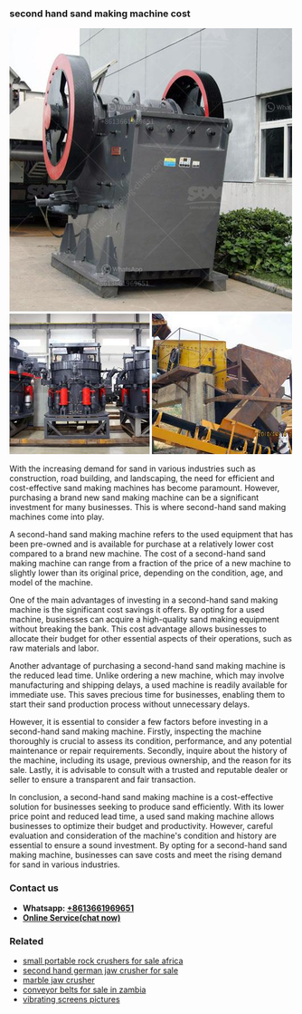 <h3>second hand sand making machine cost</h3><img src='1708498325.jpg' alt=''><p>With the increasing demand for sand in various industries such as construction, road building, and landscaping, the need for efficient and cost-effective sand making machines has become paramount. However, purchasing a brand new sand making machine can be a significant investment for many businesses. This is where second-hand sand making machines come into play.</p><p>A second-hand sand making machine refers to the used equipment that has been pre-owned and is available for purchase at a relatively lower cost compared to a brand new machine. The cost of a second-hand sand making machine can range from a fraction of the price of a new machine to slightly lower than its original price, depending on the condition, age, and model of the machine.</p><p>One of the main advantages of investing in a second-hand sand making machine is the significant cost savings it offers. By opting for a used machine, businesses can acquire a high-quality sand making equipment without breaking the bank. This cost advantage allows businesses to allocate their budget for other essential aspects of their operations, such as raw materials and labor.</p><p>Another advantage of purchasing a second-hand sand making machine is the reduced lead time. Unlike ordering a new machine, which may involve manufacturing and shipping delays, a used machine is readily available for immediate use. This saves precious time for businesses, enabling them to start their sand production process without unnecessary delays.</p><p>However, it is essential to consider a few factors before investing in a second-hand sand making machine. Firstly, inspecting the machine thoroughly is crucial to assess its condition, performance, and any potential maintenance or repair requirements. Secondly, inquire about the history of the machine, including its usage, previous ownership, and the reason for its sale. Lastly, it is advisable to consult with a trusted and reputable dealer or seller to ensure a transparent and fair transaction.</p><p>In conclusion, a second-hand sand making machine is a cost-effective solution for businesses seeking to produce sand efficiently. With its lower price point and reduced lead time, a used sand making machine allows businesses to optimize their budget and productivity. However, careful evaluation and consideration of the machine's condition and history are essential to ensure a sound investment. By opting for a second-hand sand making machine, businesses can save costs and meet the rising demand for sand in various industries.</p><h3>Contact us</h3><ul><li><strong>Whatsapp:&nbsp;<a href="https://wa.me/8613661969651">+8613661969651</a></strong></li><li><a href="https://swt.shibang-china.com/?git&amp;zhl&amp;second hand sand making machine cost"><strong>Online Service(chat now)</strong></a></li></ul><h3>Related</h3><ul><li><a href='small portable rock crushers for sale africa.md'>small portable rock crushers for sale africa</a></li><li><a href='second hand german jaw crusher for sale.md'>second hand german jaw crusher for sale</a></li><li><a href='marble jaw crusher.md'>marble jaw crusher</a></li><li><a href='conveyor belts for sale in zambia.md'>conveyor belts for sale in zambia</a></li><li><a href='vibrating screens pictures.md'>vibrating screens pictures</a></li></ul>
